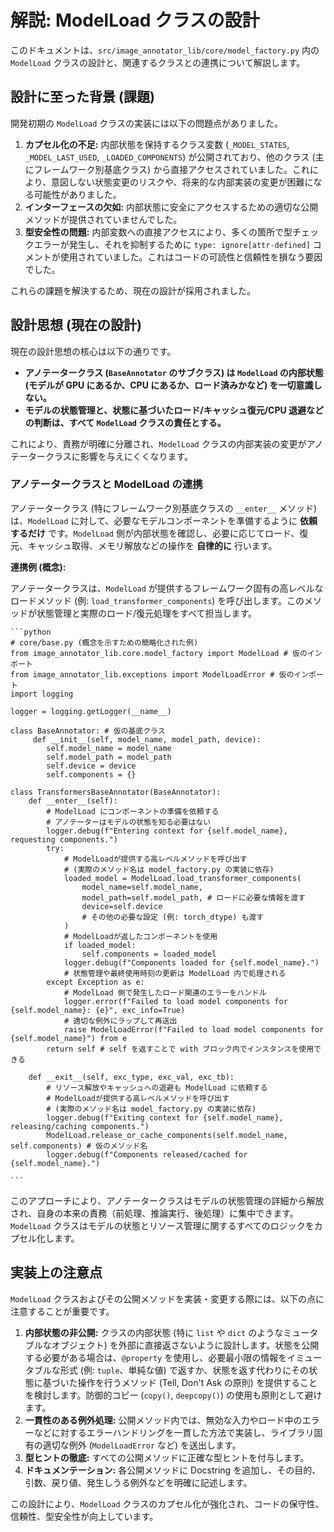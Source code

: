 # 解説: ModelLoad クラスの設計

このドキュメントは、`src/image_annotator_lib/core/model_factory.py` 内の `ModelLoad` クラスの設計と、関連するクラスとの連携について解説します。

## 設計に至った背景 (課題)

開発初期の `ModelLoad` クラスの実装には以下の問題点がありました。

1.  **カプセル化の不足:** 内部状態を保持するクラス変数 (`_MODEL_STATES`, `_MODEL_LAST_USED`, `_LOADED_COMPONENTS`) が公開されており、他のクラス (主にフレームワーク別基底クラス) から直接アクセスされていました。これにより、意図しない状態変更のリスクや、将来的な内部実装の変更が困難になる可能性がありました。
2.  **インターフェースの欠如:** 内部状態に安全にアクセスするための適切な公開メソッドが提供されていませんでした。
3.  **型安全性の問題:** 内部変数への直接アクセスにより、多くの箇所で型チェックエラーが発生し、それを抑制するために `type: ignore[attr-defined]` コメントが使用されていました。これはコードの可読性と信頼性を損なう要因でした。

これらの課題を解決するため、現在の設計が採用されました。

## 設計思想 (現在の設計)

現在の設計思想の核心は以下の通りです。

- **アノテータークラス (`BaseAnnotator` のサブクラス) は `ModelLoad` の内部状態 (モデルが GPU にあるか、CPU にあるか、ロード済みかなど) を一切意識しない。**
- **モデルの状態管理と、状態に基づいたロード/キャッシュ復元/CPU 退避などの判断は、すべて `ModelLoad` クラスの責任とする。**

これにより、責務が明確に分離され、`ModelLoad` クラスの内部実装の変更がアノテータークラスに影響を与えにくくなります。

### アノテータークラスと ModelLoad の連携

アノテータークラス (特にフレームワーク別基底クラスの `__enter__` メソッド) は、`ModelLoad` に対して、必要なモデルコンポーネントを準備するように **依頼するだけ** です。`ModelLoad` 側が内部状態を確認し、必要に応じてロード、復元、キャッシュ取得、メモリ解放などの操作を **自律的に** 行います。

**連携例 (概念):**

アノテータークラスは、`ModelLoad` が提供するフレームワーク固有の高レベルなロードメソッド (例: `load_transformer_components`) を呼び出します。このメソッドが状態管理と実際のロード/復元処理をすべて担当します。

    ```python
    # core/base.py (概念を示すための簡略化された例)
    from image_annotator_lib.core.model_factory import ModelLoad # 仮のインポート
    from image_annotator_lib.exceptions import ModelLoadError # 仮のインポート
    import logging

    logger = logging.getLogger(__name__)

    class BaseAnnotator: # 仮の基底クラス
         def __init__(self, model_name, model_path, device):
            self.model_name = model_name
            self.model_path = model_path
            self.device = device
            self.components = {}

    class TransformersBaseAnnotator(BaseAnnotator):
        def __enter__(self):
            # ModelLoad にコンポーネントの準備を依頼する
            # アノテーターはモデルの状態を知る必要はない
            logger.debug(f"Entering context for {self.model_name}, requesting components.")
            try:
                # ModelLoadが提供する高レベルメソッドを呼び出す
                # (実際のメソッド名は model_factory.py の実装に依存)
                loaded_model = ModelLoad.load_transformer_components(
                    model_name=self.model_name,
                    model_path=self.model_path, # ロードに必要な情報を渡す
                    device=self.device
                    # その他の必要な設定 (例: torch_dtype) も渡す
                )
                # ModelLoadが返したコンポーネントを使用
                if loaded_model:
                    self.components = loaded_model
                logger.debug(f"Components loaded for {self.model_name}.")
                # 状態管理や最終使用時刻の更新は ModelLoad 内で処理される
            except Exception as e:
                # ModelLoad 側で発生したロード関連のエラーをハンドル
                logger.error(f"Failed to load model components for {self.model_name}: {e}", exc_info=True)
                # 適切な例外にラップして再送出
                raise ModelLoadError(f"Failed to load model components for {self.model_name}") from e
            return self # self を返すことで with ブロック内でインスタンスを使用できる

        def __exit__(self, exc_type, exc_val, exc_tb):
            # リソース解放やキャッシュへの退避も ModelLoad に依頼する
            # ModelLoadが提供する高レベルメソッドを呼び出す
            # (実際のメソッド名は model_factory.py の実装に依存)
            logger.debug(f"Exiting context for {self.model_name}, releasing/caching components.")
            ModelLoad.release_or_cache_components(self.model_name, self.components) # 仮のメソッド名
            logger.debug(f"Components released/cached for {self.model_name}.")

    ```

このアプローチにより、アノテータークラスはモデルの状態管理の詳細から解放され、自身の本来の責務（前処理、推論実行、後処理）に集中できます。`ModelLoad` クラスはモデルの状態とリソース管理に関するすべてのロジックをカプセル化します。

## 実装上の注意点

`ModelLoad` クラスおよびその公開メソッドを実装・変更する際には、以下の点に注意することが重要です。

1.  **内部状態の非公開:** クラスの内部状態 (特に `list` や `dict` のようなミュータブルなオブジェクト) を外部に直接返さないように設計します。状態を公開する必要がある場合は、`@property` を使用し、必要最小限の情報をイミュータブルな形式 (例: `tuple`、単純な値) で返すか、状態を返す代わりにその状態に基づいた操作を行うメソッド (Tell, Don't Ask の原則) を提供することを検討します。防御的コピー (`copy()`, `deepcopy()`) の使用も原則として避けます。
2.  **一貫性のある例外処理:** 公開メソッド内では、無効な入力やロード中のエラーなどに対するエラーハンドリングを一貫した方法で実装し、ライブラリ固有の適切な例外 (`ModelLoadError` など) を送出します。
3.  **型ヒントの徹底:** すべての公開メソッドに正確な型ヒントを付与します。
4.  **ドキュメンテーション:** 各公開メソッドに Docstring を追加し、その目的、引数、戻り値、発生しうる例外などを明確に記述します。

この設計により、`ModelLoad` クラスのカプセル化が強化され、コードの保守性、信頼性、型安全性が向上しています。
